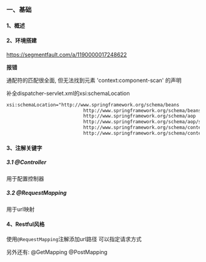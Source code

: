 ### 一、基础

#### 1、概述

#### 2、环境搭建
https://segmentfault.com/a/1190000017248622

**报错**

通配符的匹配很全面, 但无法找到元素 'context:component-scan' 的声明

补全dispatcher-servlet.xml的xsi:schemaLocation
```xml
xsi:schemaLocation="http://www.springframework.org/schema/beans
                            http://www.springframework.org/schema/beans/spring-beans.xsd
                            http://www.springframework.org/schema/aop
                            http://www.springframework.org/schema/aop/spring-aop-4.0.xsd
                            http://www.springframework.org/schema/context
                            http://www.springframework.org/schema/context/spring-context.xsd"
```

#### 3、注解关键字
##### 3.1 @Controller
用于配置控制器

##### 3.2 @RequestMapping
用于url映射

#### 4、Restful风格
使用`@RequestMapping`注解添加url路径 可以指定请求方式

另外还有:
@GetMapping
@PostMapping
